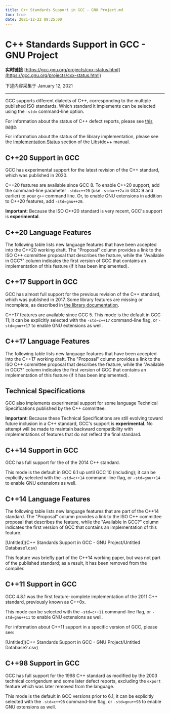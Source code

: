 ```yaml
---
title: C++ Standards Support in GCC - GNU Project.md
toc: true
date: 2021-12-22 09:25:00
---
```

# C++ Standards Support in GCC - GNU Project

**实时链接** [https://gcc.gnu.org/projects/cxx-status.html](https://gcc.gnu.org/projects/cxx-status.html)

下述内容采集于 January 12, 2021 

---

GCC supports different dialects of C++, corresponding to the multiple published ISO standards. Which standard it implements can be selected using the `-std=` command-line option.

For information about the status of C++ defect reports, please see [this page](https://gcc.gnu.org/projects/cxx-dr-status.html).

For information about the status of the library implementation, please see the  [Implementation Status](https://gcc.gnu.org/onlinedocs/libstdc++/manual/status.html) section of the Libstdc++ manual.

## C++20 Support in GCC

GCC has experimental support for the latest revision of the C++ standard, which was published in 2020.

C++20 features are available since GCC 8. To enable C++20 support, add the command-line parameter `-std=c++20` (use `-std=c++2a` in GCC 9 and earlier) to your `g++` command line. Or, to enable GNU extensions in addition to C++20 features, add `-std=gnu++20`.

**Important**: Because the ISO C++20 standard is very recent, GCC's support is **experimental**.

## C++20 Language Features

The following table lists new language features that have been accepted into the C++20 working draft. The "Proposal" column provides a link to the ISO C++ committee proposal that describes the feature, while the "Available in GCC?" column indicates the first version of GCC that contains an implementation of this feature (if it has been implemented).

## C++17 Support in GCC

GCC has almost full support for the previous revision of the C++ standard, which was published in 2017. Some library features are missing or incomplete, as described in [the library documentation](https://gcc.gnu.org/onlinedocs/libstdc++/manual/status.html#status.iso.2017).

C++17 features are available since GCC 5. This mode is the default in GCC 11; it can be explicitly selected with the `-std=c++17` command-line flag, or `-std=gnu++17` to enable GNU extensions as well.

## C++17 Language Features

The following table lists new language features that have been accepted into the C++17 working draft. The "Proposal" column provides a link to the ISO C++ committee proposal that describes the feature, while the "Available in GCC?" column indicates the first version of GCC that contains an implementation of this feature (if it has been implemented).

## Technical Specifications

GCC also implements experimental support for some language Technical Specifications published by the C++ committee.

**Important**: Because these Technical Specifications are still evolving toward future inclusion in a C++ standard, GCC's support is **experimental**. No attempt will be made to maintain backward compatibility with implementations of features that do not reflect the final standard.

## C++14 Support in GCC

GCC has full support for the of the 2014 C++ standard.

This mode is the default in GCC 6.1 up until GCC 10 (including); it can be explicitly selected with the `-std=c++14` command-line flag, or `-std=gnu++14` to enable GNU extensions as well.

## C++14 Language Features

The following table lists new language features that are part of the C++14 standard. The "Proposal" column provides a link to the ISO C++ committee proposal that describes the feature, while the "Available in GCC?" column indicates the first version of GCC that contains an implementation of this feature.

[Untitled](C++ Standards Support in GCC - GNU Project/Untitled Database1.csv)

This feature was briefly part of the C++14 working paper, but was not part of the published standard; as a result, it has been removed from the compiler.

## C++11 Support in GCC

GCC 4.8.1 was the first feature-complete implementation of the 2011 C++ standard, previously known as C++0x.

This mode can be selected with the `-std=c++11` command-line flag, or `-std=gnu++11` to enable GNU extensions as well.

For information about C++11 support in a specific version of GCC, please see:

[Untitled](C++ Standards Support in GCC - GNU Project/Untitled Database2.csv)

## C++98 Support in GCC

GCC has full support for the 1998 C++ standard as modified by the 2003 technical corrigendum and some later defect reports, excluding the `export` feature which was later removed from the language.

This mode is the default in GCC versions prior to 6.1; it can be explicitly selected with the `-std=c++98` command-line flag, or `-std=gnu++98` to enable GNU extensions as well.